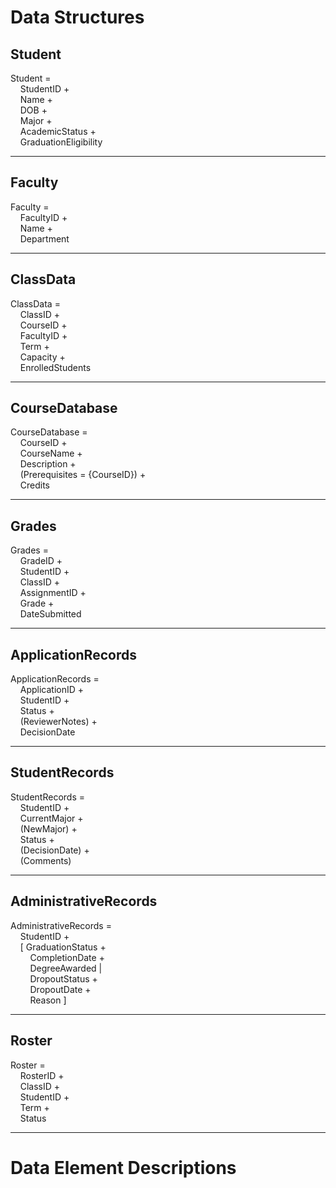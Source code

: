 # Data Structures

## Student  
Student =  
&nbsp;&nbsp;&nbsp;&nbsp;StudentID +  
&nbsp;&nbsp;&nbsp;&nbsp;Name +  
&nbsp;&nbsp;&nbsp;&nbsp;DOB +  
&nbsp;&nbsp;&nbsp;&nbsp;Major +  
&nbsp;&nbsp;&nbsp;&nbsp;AcademicStatus +  
&nbsp;&nbsp;&nbsp;&nbsp;GraduationEligibility  

---

## Faculty  
Faculty =  
&nbsp;&nbsp;&nbsp;&nbsp;FacultyID +  
&nbsp;&nbsp;&nbsp;&nbsp;Name +  
&nbsp;&nbsp;&nbsp;&nbsp;Department  

---

## ClassData  
ClassData =  
&nbsp;&nbsp;&nbsp;&nbsp;ClassID +  
&nbsp;&nbsp;&nbsp;&nbsp;CourseID +  
&nbsp;&nbsp;&nbsp;&nbsp;FacultyID +  
&nbsp;&nbsp;&nbsp;&nbsp;Term +  
&nbsp;&nbsp;&nbsp;&nbsp;Capacity +  
&nbsp;&nbsp;&nbsp;&nbsp;EnrolledStudents  

---

## CourseDatabase  
CourseDatabase =  
&nbsp;&nbsp;&nbsp;&nbsp;CourseID +  
&nbsp;&nbsp;&nbsp;&nbsp;CourseName +  
&nbsp;&nbsp;&nbsp;&nbsp;Description +  
&nbsp;&nbsp;&nbsp;&nbsp;(Prerequisites = {CourseID}) +  
&nbsp;&nbsp;&nbsp;&nbsp;Credits  

---

## Grades  
Grades =  
&nbsp;&nbsp;&nbsp;&nbsp;GradeID +  
&nbsp;&nbsp;&nbsp;&nbsp;StudentID +  
&nbsp;&nbsp;&nbsp;&nbsp;ClassID +  
&nbsp;&nbsp;&nbsp;&nbsp;AssignmentID +  
&nbsp;&nbsp;&nbsp;&nbsp;Grade +  
&nbsp;&nbsp;&nbsp;&nbsp;DateSubmitted  

---

## ApplicationRecords  
ApplicationRecords =  
&nbsp;&nbsp;&nbsp;&nbsp;ApplicationID +  
&nbsp;&nbsp;&nbsp;&nbsp;StudentID +  
&nbsp;&nbsp;&nbsp;&nbsp;Status +  
&nbsp;&nbsp;&nbsp;&nbsp;(ReviewerNotes) +  
&nbsp;&nbsp;&nbsp;&nbsp;DecisionDate  

---

## StudentRecords  
StudentRecords =  
&nbsp;&nbsp;&nbsp;&nbsp;StudentID +  
&nbsp;&nbsp;&nbsp;&nbsp;CurrentMajor +  
&nbsp;&nbsp;&nbsp;&nbsp;(NewMajor) +  
&nbsp;&nbsp;&nbsp;&nbsp;Status +  
&nbsp;&nbsp;&nbsp;&nbsp;(DecisionDate) +  
&nbsp;&nbsp;&nbsp;&nbsp;(Comments)  

---

## AdministrativeRecords  
AdministrativeRecords =  
&nbsp;&nbsp;&nbsp;&nbsp;StudentID +  
&nbsp;&nbsp;&nbsp;&nbsp;[ GraduationStatus +  
&nbsp;&nbsp;&nbsp;&nbsp;&nbsp;&nbsp;&nbsp;&nbsp;CompletionDate +  
&nbsp;&nbsp;&nbsp;&nbsp;&nbsp;&nbsp;&nbsp;&nbsp;DegreeAwarded |  
&nbsp;&nbsp;&nbsp;&nbsp;&nbsp;&nbsp;&nbsp;&nbsp;DropoutStatus +  
&nbsp;&nbsp;&nbsp;&nbsp;&nbsp;&nbsp;&nbsp;&nbsp;DropoutDate +  
&nbsp;&nbsp;&nbsp;&nbsp;&nbsp;&nbsp;&nbsp;&nbsp;Reason ]  

---

## Roster  
Roster =  
&nbsp;&nbsp;&nbsp;&nbsp;RosterID +  
&nbsp;&nbsp;&nbsp;&nbsp;ClassID +  
&nbsp;&nbsp;&nbsp;&nbsp;StudentID +  
&nbsp;&nbsp;&nbsp;&nbsp;Term +  
&nbsp;&nbsp;&nbsp;&nbsp;Status  

---

# Data Element Descriptions
